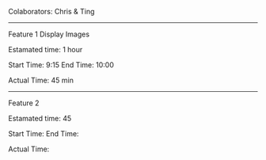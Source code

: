 Colaborators: Chris & Ting

-----------------------------

Feature 1 Display Images

Estamated time: 1 hour

Start Time: 9:15
End Time: 10:00

Actual Time: 45 min

------------------------

Feature 2

Estamated time: 45

Start Time: 
End Time: 

Actual Time: 
